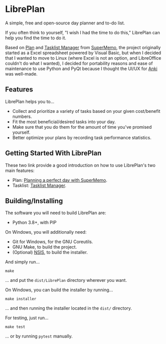 # LibrePlan

A simple, free and open-source day planner and to-do list.

If you often think to yourself, "I wish I had the time to do this," LibrePlan can help you find the time to do it.

Based on [Plan](https://help.supermemo.org/wiki/Plan) and [Tasklist Manager](https://help.supermemo.org/wiki/Tasklist_manager) from [SuperMemo](https://www.supermemo.com), the project originally started as a Excel spreadsheet powered by Visual Basic, but when I decided that I wanted to move to Linux (where Excel is not an option, and LibreOffice couldn't do what I wanted), I decided for portability reasons and ease of maintenance to use Python and PyQt because I thought the UI/UX for [Anki](https://github.com/ankitects/anki/) was well-made.

## Features

LibrePlan helps you to...

- Collect and prioritize a variety of tasks based on your given cost/benefit numbers.
- Fit the most beneficial/desired tasks into your day.
- Make sure that you do them for the amount of time you've promised yourself.
- Better optimize your plans by recording task performance statistics.

## Getting Started With LibrePlan

These two link provide a good introduction on how to use LibrePlan's two main features:

- Plan: [Planning a perfect day with SuperMemo](https://youtu.be/nuftJuUFSbY).
- Tasklist: [Tasklist Manager](https://help.supermemo.org/wiki/Tasklist_manager).

## Building/Installing

The software you will need to build LibrePlan are:

- Python 3.8+, with PIP

On Windows, you will additionally need:

- Git for Windows, for the GNU Coreutils.
- GNU Make, to build the project.
- (Optional) [NSIS](https://nsis.sourceforce.com), to build the installer.

And simply run...

```shell
make
```

... and put the `dist/LibrePlan` directory wherever you want.

On Windows, you can build the installer by running...

```shell
make installer
```

... and then running the installer located in the `dist/` directory.

For testing, just run...

```shell
make test
```

... or by running `pytest` manually.
